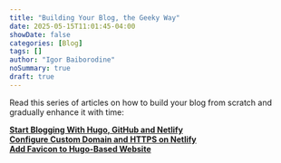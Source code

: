 ```yaml
---
title: "Building Your Blog, the Geeky Way"
date: 2025-05-15T11:01:45-04:00
showDate: false
categories: [Blog]
tags: []
author: "Igor Baiborodine"
noSummary: true
draft: true
---
```


Read this series of articles on how to build your blog from scratch and gradually enhance it with time:

**[Start Blogging With Hugo, GitHub and Netlify](https://www.kiroule.com/article/start-blogging-with-github-hugo-and-netlify/)**  
**[Configure Custom Domain and HTTPS on Netlify](https://www.kiroule.com/article/configure-custom-domain-and-https-in-netlify/)**  
**[Add Favicon to Hugo-Based Website](https://www.kiroule.com/article/add-favicon-to-hugo-based-website/)**  
